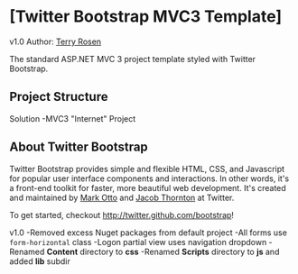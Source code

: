 [Twitter Bootstrap MVC3 Template]
=================

v1.0
Author: [Terry Rosen](http://twitter.com/rerrify)

The standard ASP.NET MVC 3 project template styled with Twitter Bootstrap.

Project Structure
-----------

Solution
-MVC3 "Internet" Project


About Twitter Bootstrap
-----------

Twitter Bootstrap provides simple and flexible HTML, CSS, and Javascript for popular user interface components and interactions. In other words, it's a front-end toolkit for faster, more beautiful web development. It's created and maintained by [Mark Otto](http://twitter.com/mdo) and [Jacob Thornton](http://twitter.com/fat) at Twitter.

To get started, checkout http://twitter.github.com/bootstrap!

v1.0
-Removed excess Nuget packages from default project
-All forms use `form-horizontal` class
-Logon partial view uses navigation dropdown
-Renamed **Content** directory to **css**
-Renamed **Scripts** directory to **js** and added **lib** subdir